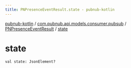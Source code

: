 ```yaml
---
title: PNPresenceEventResult.state - pubnub-kotlin
---
```


[pubnub-kotlin](../../index.html) / [com.pubnub.api.models.consumer.pubsub](../index.html) / [PNPresenceEventResult](index.html) / [state](./state.html)

# state

`val state: JsonElement?`